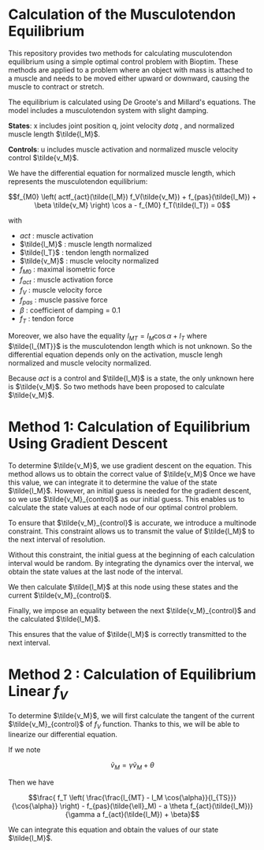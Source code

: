 # Calculation of the Musculotendon Equilibrium

This repository provides two methods for calculating musculotendon equilibrium using a simple optimal control problem with Bioptim. These methods are applied to a problem where an object with mass is attached to a muscle and needs to be moved either upward or downward, causing the muscle to contract or stretch.

The equilibrium is calculated using De Groote's and Millard's equations. The model includes a musculotendon system with slight damping.

**States**: x includes joint position q, joint velocity $dot{q}$ , and normalized muscle length $\tilde{l_M}$.

**Controls**: u includes muscle activation and normalized muscle velocity control  $\tilde{v_M}$.



We have the differential equation for normalized muscle length, which represents the musculotendon equilibrium:

```math
f_{M0} \left( actf_{act}(\tilde{l_M}) f_V(\tilde{v_M}) + f_{pas}(\tilde{l_M}) + \beta \tilde{v_M} \right) \cos a - f_{M0} f_T(\tilde{l_T}) = 0
```

with 

- $act$ : muscle activation
- $\tilde{l_M}$ : muscle length normalized
- $\tilde{l_T}$ : tendon length normalized
- $\tilde{v_M}$ : muscle velocity normalized
- $f_{M0}$ : maximal isometric force
- $f_{act}$ : muscle activation force
- $f_V$ : muscle velocity force
- $f_{pas}$ : muscle passive force
- $\beta$ : coefficient of damping = 0.1
- $f_T$ : tendon force

Moreover, we also have the equality $l_{MT} = l_M\cos{\alpha} + l_T$ where $\tilde{l_{MT}}$ is the musculotendon length which is not unknown. So the differential equation depends only on the activation, muscle lengh normalized and muscle velocity normalized.

Because $act$ is a control and $\tilde{l_M}$ is a state, the only unknown here is $\tilde{v_M}$. So two methods have been proposed to calculate $\tilde{v_M}$.


# Method 1: Calculation of Equilibrium Using Gradient Descent
To determine $\tilde{v_M}$, we use gradient descent on the equation. This method allows us to obtain the correct value of $\tilde{v_M}$ Once we have this value, we can integrate it to determine the value of the state $\tilde{l_M}$. However, an initial guess is needed for the gradient descent, so we use $\tilde{v_M}_{control}$ as our initial guess. This enables us to calculate the state values at each node of our optimal control problem.

To ensure that $\tilde{v_M}_{control}$  is accurate, we introduce a multinode constraint. This constraint allows us to transmit the value of $\tilde{l_M}$ to the next interval of resolution. 

Without this constraint, the initial guess at the beginning of each calculation interval would be random. By integrating the dynamics over the interval, we obtain the state values at the last node of the interval. 

We then calculate $\tilde{l_M}$ at this node using these states and the current $\tilde{v_M}_{control}$. 

Finally, we impose an equality between the next $\tilde{v_M}_{control}$ and the calculated $\tilde{l_M}$.

This ensures that the value of $\tilde{l_M}$ is correctly transmitted to the next interval.

# Method 2 : Calculation of Equilibrium Linear $f_V$
To determine $\tilde{v_M}$, we will first calculate the tangent of the current $\tilde{v_M}_{control}$ of $f_V$ function. Thanks to this, we will be able to linearize our differential equation.

If we note 
```math 
\tilde{v}_M = \gamma \tilde{v}_M + \theta
```
Then we have 
```math
\frac{ f_T \left( \frac{\frac{l_{MT} - l_M \cos{\alpha}}{l_{TS}}} {\cos{\alpha}} \right) - f_{pas}(\tilde{\ell}_M) - a \theta f_{act}(\tilde{l_M})}{\gamma a f_{act}(\tilde{l_M}) + \beta}
```


We can integrate this equation and obtain the values of our state $\tilde{l_M}$.

